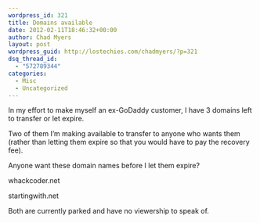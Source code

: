 ```yaml
---
wordpress_id: 321
title: Domains available
date: 2012-02-11T18:46:32+00:00
author: Chad Myers
layout: post
wordpress_guid: http://lostechies.com/chadmyers/?p=321
dsq_thread_id:
  - "572789344"
categories:
  - Misc
  - Uncategorized
---
```

In my effort to make myself an ex-GoDaddy customer, I have 3 domains left to transfer or let expire.

Two of them I&#8217;m making available to transfer to anyone who wants them (rather than letting them expire so that you would have to pay the recovery fee).

Anyone want these domain names before I let them expire?

whackcoder.net

startingwith.net

Both are currently parked and have no viewership to speak of.